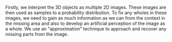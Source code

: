 Firstly, we interpret the 3D objects as multiple 2D images. These images are then used as samples to a probability distribution.  To fix any wholes in these images, we need to gain as much information as we can from the context in the missing area and also to develop an artificial perception of the image as a whole. We use an "approximation" technique to approach and recover any missing parts from the image.
